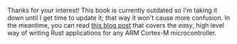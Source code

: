 Thanks for your interest! This book is currently outdated so I'm taking it down
until I get time to update it; that way it won't cause more confusion. In the
meantime, you can read [this blog post] that covers the *easy*, high level way
of writing Rust applications for any ARM Cortex-M microcontroller.

[this blog post]: http://blog.japaric.io/quickstart/

<!-- # Linker script -->

<!-- As we saw in the previous section, our program must comply with a specific -->
<!-- memory layout for the microcontroller to work properly (otherwise it won't -->
<!-- boot!). -->

<!-- The linker is what ultimately determines the memory layout of our program. To -->
<!-- some extent, we can control the linker, and therefore the memory layout of our -->
<!-- program, using a file called linker script. -->

<!-- For our first program, I gave you the linker script `layout.ld`. In this -->
<!-- section, I'll explain its contents. -->

<!-- ## Terminology -->

<!-- First, let's define some terms you'll often hear when dealing with linker -->
<!-- scripts. -->

<!-- ### Linking -->

<!-- The process of producing a binary from a Rust source code involves two steps (or -->
<!-- several more if you peek inside `rustc`'s pipeline): compiling and linking. -->
<!-- Compiling is the action of producing an intermediate file known as "object file" -->
<!-- from the source code. In Rust, the minimal compilation unit is the crate which -->
<!-- can be a single `.rs` or a collection of them. Each crate gets compiled to an -->
<!-- object file (actually, dependencies get compiled to `.rlib`s which are a object -->
<!-- files plus some "metadata"). To produce the final binary/executable, the -->
<!-- compiled crates get "merged" together; this process is known as linking. -->

<!-- ### Symbol -->

<!-- A symbol is either a function or a static variable. Each symbol has a name, a -->
<!-- start address and occupies some space memory. For example, our program entry -->
<!-- point is a symbol with name `_reset` and address `0x8` and occupies 14 bytes (7 -->
<!-- 16-bit instructions) in memory. -->

<!-- ### Section -->

<!-- A section is a collection of symbols stored in contiguous memory. Other way to -->
<!-- think about this is that symbols are *organized* in sections. -->

<!-- ### Region -->

<!-- A (memory) region is a span of memory that's described using a start address and -->
<!-- a length (in bytes). For example, the LM3S6965 has two memory regions: Its flash -->
<!-- memory region which starts at address `0x0` and has a size of 256 KiB, and its -->
<!-- RAM region which starts at address `0x2000_0000` and has a size of 64 KiB. -->

<!-- ### Object files -->

<!-- The linker takes as input one or more object files and outputs a single object -->
<!-- file. In this book, we'll be exclusively working with object files in the ELF -->
<!-- format. ELF also happens to be the format Linux executables use, but there exist -->
<!-- other formats like Mach-O (macOS) and COFF (Windows). -->

<!-- ## `layout.ld` -->

<!-- Instead of explaining the linker script syntax (which is documented -->
<!-- [elsewhere]), I'm going to focus on explaining the contents of the `layout.ld` -->
<!-- file and how this file relates to the boot process we covered in the previous -->
<!-- section. -->

<!-- [elsewhere]: https://sourceware.org/binutils/docs/ld/Scripts.html -->

<!-- For convenience, here's the full linker script. -->

<!-- ``` -->
<!-- ENTRY(_reset); -->

<!-- MEMORY -->
<!-- { -->
<!--   FLASH : ORIGIN = 0x00000000, LENGTH = 256K -->
<!--   RAM   : ORIGIN = 0x20000000, LENGTH = 64K -->
<!-- } -->

<!-- SECTIONS -->
<!-- { -->
<!--   .text : -->
<!--   { -->
<!--     /* Vector table */ -->
<!--     LONG(ORIGIN(RAM) + LENGTH(RAM)) -->
<!--     LONG(_reset + 1); -->

<!--     /* Reset handler */ -->
<!--     _reset = .; -->
<!--     *(.text._reset) -->

<!--     *(.text*) -->
<!--   } > FLASH -->

<!--   /DISCARD/ : -->
<!--   { -->
<!--     *(.ARM.exidx*) -->
<!--     *(.note.gnu.build-id*) -->
<!--   } -->
<!-- } -->
<!-- ``` -->

<!-- Let's go over it block by block -->

<!-- ### ENTRY -->

<!-- `ENTRY(_reset)`. This indicates that the `_reset` symbol is our program entry -->
<!-- point. Getting the entry point right is important because the linker will remove -->
<!-- any symbol that is not referenced by the entry point because it's "dead code". -->
<!-- If you get it wrong, then the compiler may remove all the symbols and produce an -->
<!-- empty executable. -->

<!-- Because `_reset` is the name of entry point, our Rust program must somehow -->
<!-- expose a symbol with that exact name. That's why we used the `export_name` -->
<!-- attribute in our program: -->

<!-- ``` -->
<!-- #[export_name = "_reset"] -->
<!-- pub extern "C" fn main() -> ! { .. } -->
<!-- ``` -->

<!-- Note that the function has type `extern "C" fn`. This forces the compiler to -->
<!-- lower this function to a subroutine that adheres to the C ABI. We use the C ABI -->
<!-- rather than Rust's ABI here because Rust's ABI is not stable and because the -->
<!-- Cortex-M processor expects the subroutine to use the C ABI. -->

<!-- Also, mind you that getting the name right is not sufficient for this to work. -->
<!-- The symbol must also be a "global" symbol. This "global" requirement is -->
<!-- fulfilled by making `main` public. -->

<!-- `nm` is a useful tool to debug problems about symbol names and visibility. Let's -->
<!-- give it a try to verify that our program generates a global symbol named -->
<!-- `_reset`. First, you'll have to generate an object file from your crate. -->
<!-- ``` -->
<!-- $ xargo rustc --target thumbv7m-none-eabi -- --emit=obj -->
<!-- ``` -->

<!-- The reason we want an object file is that we want to look at the symbols `rustc` -->
<!-- generates from our program *before* the linker gets a chance to drop them. -->

<!-- The object file will be named `app.o` and will sit in the -->
<!-- `target/thumbv7m-none-eabi/debug` directory right next to the `app` executable. -->

<!-- Next, we call `nm` to inspect the symbols and their visibility: -->

<!-- ``` -->
<!-- $ arm-none-eabi-nm --demangle target/thumbv7m-none-eabi/debug/app.o -->

<!-- # or its shorter form -->
<!-- $ arm-none-eabi-nm -C target/thumbv7m-none-eabi/debug/app.o -->
<!-- (..) -->
<!--          U __aeabi_unwind_cpp_pr0 -->
<!-- 00000000 T _reset -->
<!-- 00000000 T rust_begin_unwind -->
<!-- 00000000 N __rustc_debug_gdb_scripts_section__ -->
<!-- ``` -->

<!-- In the output, you can see the `_reset` symbol and an uppercase `T` right next -->
<!-- to it. This `T` indicates that `_reset` is a global symbol that resides in the -->
<!-- `text` section (it's part of the program code). (See the [nm manual] for more -->
<!-- details) -->

<!-- [nm manual]: https://sourceware.org/binutils/docs/binutils/nm.html -->

<!-- As homework, try changing the `main` function a little: remove the `export_name` -->
<!-- attribute and/or the `pub` modifier. How does the `nm` output changes? Also -->
<!-- check how the `app` executable changes using `objdump`. -->

<!-- ### MEMORY -->

<!-- ``` -->
<!-- MEMORY -->
<!-- { -->
<!--   FLASH : ORIGIN = 0x00000000, LENGTH = 256K -->
<!--   RAM  : ORIGIN = 0x20000000, LENGTH = 64K -->
<!-- } -->
<!-- ``` -->

<!-- > **NOTE** In linker scripts, `K` means `1024` (not `1000`!) , `M` means -->
<!-- > `1048576` (i.e. `1024 * 1024`) and so on. -->

<!-- The `MEMORY` block declares two memory regions: one named FLASH and the other -->
<!-- named RAM. These regions represent the flash memory and RAM regions of the -->
<!-- LM3S6965. The values here match the memory specification I gave you in the -->
<!-- [previous section]. -->

<!-- [previous section]: details/ld.html#Region -->

<!-- ### SECTIONS -->

<!-- ``` -->
<!-- SECTIONS -->
<!-- { -->
<!--   /* .. */ -->
<!-- } -->
<!-- ``` -->

<!-- The `SECTIONS` block declares sections and assigns each section to a memory -->
<!-- region. It's important to assign each and every section to a memory region, -->
<!-- otherwise you'll get weird "overlap" linker errors. -->

<!-- #### .text -->

<!-- The .text section goes into the Flash region which starts at address `0x0`. And, -->
<!-- if you remember, the vector table goes in address `0x0`. So, we must place the -->
<!-- vector table at the beginning of the .text section. -->

<!-- ``` -->
<!--   .text : -->
<!--   { -->
<!--     /* Vector table */ -->
<!--     LONG(ORIGIN(RAM) + LENGTH(RAM)) -->
<!--     LONG(_reset + 1); -->
<!-- ``` -->

<!-- From the vector table, we only use its first two elements at this time: -->

<!-- - The initial value of the stack pointer. As we mentioned before this is usually -->
<!--   set to the largest valid RAM address and that would be `0x2001_0000` for the -->
<!--   LSM303DLHC. Instead of hard coding that value, we can compute it from the -->
<!--   `RAM` region we declared before and that's what the `LONG(ORIGIN(RAM) + -->
<!--   LENGTH(RAM))` line does. -->

<!-- - The reset vector. This is the address of the reset handler, `_reset`. We add -->
<!--   1 because the processor is in Thumb mode. ([remember?]) -->

<!-- [remember?]: first/build.html#Entry%20point -->

<!-- Right after the vector table we place the reset handler, the actual function -->
<!-- with its instructions. -->

<!-- ``` -->
<!--     /* Reset handler */ -->
<!--     _reset = .; -->
<!--     *(.text._reset) -->
<!-- ``` -->

<!-- We do that with the `*(.text._reset)` part. Which basically means place *all* -->
<!-- (`*()`) the symbols, i.e. from all the input object files, named `_reset` here -->
<!-- (but there can only be one symbol with that exact name). -->

<!-- Then we have this `_reset = .` line before the `*(.text._reset)` bit. That -->
<!-- assigns the address of the `_reset` symbol to the `_reset` variable. And we used -->
<!-- that `_reset` variable in the vector table part (the `LONG(_reset + 1)` line). -->

<!-- We also place the other text symbols (functions and constants) from all the -->
<!-- input object files in this section: -->

<!-- ``` -->
<!--     *(.text*) -->
<!-- ``` -->

<!-- Finally, we indicate to the linker that this `.text` section goes in the `FLASH` -->
<!-- memory region. -->

<!-- ``` -->
<!--   } > FLASH -->
<!-- ``` -->

<!-- #### /DISCARD/ -->

<!-- ``` -->
<!--   /DISCARD/ : -->
<!--   { -->
<!--     *(.ARM.exidx*) -->
<!--     *(.note.gnu.build-id*) -->
<!--   } -->
<!-- ``` -->

<!-- `/DISCARD/` is not a real section. Everything in this "special section" gets -->
<!-- discarded by the linker and doesn't make it to the output object. So, why are we -->
<!-- discarding these specific symbols? -->

<!-- - `.ARM.exidx*` These symbols are related to unwinding. Which we aren't using! -->
<!--   If we leave these symbols in, they'll in turn demand other symbols related to -->
<!--   unwinding and cause "undefined reference" linker errors. -->

<!-- - `note.gnu.build-id*`. These symbols are introduced by `gcc`, which is the -->
<!--   linker we are using. If not removed, these symbols will try to place -->
<!--   themselves at address `0x0` causing "overlap" linker errors. -->

<!-- ## Inspect again -->

<!-- Let's look again at the `objdump` output from section [3.1]. We should now be -->
<!-- able to understand it better: -->

<!-- [3.1]: ./first/build.html -->

<!-- ``` -->
<!-- $ arm-none-eabi-objdump -Cd target/thumbv7m-none-eabi/debug/app -->

<!-- target/thumbv7m-none-eabi/debug/app:     file format elf32-littlearm -->


<!-- Disassembly of section .text: -->

<!-- 00000000 <_reset-0x8>: -->
<!--    0:   20010000        .word   0x20010000 -->
<!--    4:   00000009        .word   0x00000009 -->

<!-- 00000008 <_reset>: -->
<!--    8:   b083            sub     sp, #12 -->
<!--    a:   e7ff            b.n     c <_reset+0x4> -->
<!--    c:   202a            movs    r0, #42 ; 0x2a -->
<!--    e:   9001            str     r0, [sp, #4] -->
<!--   10:   9002            str     r0, [sp, #8] -->
<!--   12:   e7ff            b.n     14 <_reset+0xc> -->
<!--   14:   e7fe            b.n     14 <_reset+0xc> -->
<!-- ``` -->

<!-- Let's go over it part by part but in reverse! -->

<!-- ``` -->
<!-- 00000008 <_reset>: -->
<!--    8:	b082      	sub	sp, #8 -->
<!--    a:	202a      	movs	r0, #42	; 0x2a -->
<!--    c:	9001      	str	r0, [sp, #4] -->
<!--    e:	9000      	str	r0, [sp, #0] -->
<!--   10:	e7ff      	b.n	12 <start+0xa> -->
<!--   12:	e7fe      	b.n	12 <start+0xa> -->
<!-- ``` -->

<!-- `_reset` is the reset handler and our program entry point. This is first thing -->
<!-- the microcontroller will execute when it boots. Note the address `0x8`, this -->
<!-- function is in the Flash memory region. -->

<!-- Then we have: -->

<!-- ``` -->
<!-- 00000000 <_reset-0x8>: -->
<!--    0:   20010000        .word   0x20010000 -->
<!--    4:   00000009        .word   0x00000009 -->
<!-- ``` -->

<!-- These two "words" are the vector table which resides at address `0x0`. Even -->
<!-- though the vector table is in the `.text` section, the vector table is not -->
<!-- composed of instructions but of data. -->

<!-- ``` -->
<!-- 00000000 <_reset-0x8>: -->
<!--    0:   20010000        .word   0x20010000 -->
<!-- ``` -->

<!-- The first element of the vector table is an "anonymous" symbol (though the -->
<!-- linker automatically generates a name for it, based on the names of nearby -->
<!-- symbols) with value `0x2001_0000`. `0x2001_0000` is the highest valid RAM -->
<!-- address of the LM3S6965. Which we are going to use as the initial value of the -->
<!-- stack pointer. This address is where the call stack will be created. -->

<!-- ``` -->
<!--    4:   00000009        .word   0x00000009 -->
<!-- ``` -->

<!-- The second element of the vector table is the reset "vector", which is nothing -->
<!-- more than a pointer to the reset handler, `_reset`. Even though the reset -->
<!-- handler lives in address `0x8`, this symbol has value `0x9` to indicate that the -->
<!-- reset handler must be called in thumb mode. -->

<!-- ## Closing comment -->

<!-- You don't need to commit all this to memory right now -- I know it's a lot to -->
<!-- take in. But, yes, linker scripts are important and we'll be dealing with them -->
<!-- again in the future. At that time, feel free to refer back to this section as a -->
<!-- reference. For now, the take home message is: -->

<!-- - When programming against hardware, your program must follow a device-specific -->
<!--   memory layout. -->

<!-- - You can use a linker script to adjust your program memory layout to meet those -->
<!--   requirements. -->

